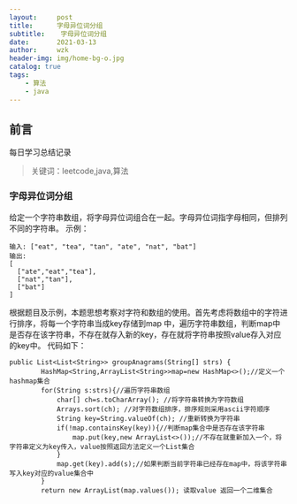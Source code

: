 ```yaml
---
layout:     post
title:     	字母异位词分组
subtitle:    字母异位词分组
date:       2021-03-13
author:     wzk
header-img: img/home-bg-o.jpg
catalog: true
tags:
    - 算法
    - java
---
```


## 前言

每日学习总结记录



>关键词：leetcode,java,算法

### 字母异位词分组
给定一个字符串数组，将字母异位词组合在一起。字母异位词指字母相同，但排列不同的字符串。
示例：
```
输入: ["eat", "tea", "tan", "ate", "nat", "bat"]
输出:
[
  ["ate","eat","tea"],
  ["nat","tan"],
  ["bat"]
]
```  
根据题目及示例，本题思想考察对字符和数组的使用。首先考虑将数组中的字符进行排序，将每一个字符串当成key存储到map
中，遍历字符串数组，判断map中是否存在该字符串，不存在就存入新的key，存在就将字符串按照value存入对应的key中。
代码如下：
```
public List<List<String>> groupAnagrams(String[] strs) {
        HashMap<String,ArrayList<String>>map=new HashMap<>();//定义一个hashmap集合
        for(String s:strs){//遍历字符串数组
            char[] ch=s.toCharArray(); //将字符串转换为字符数组
            Arrays.sort(ch); //对字符数组排序，排序规则采用ascii字符顺序
            String key=String.valueOf(ch); //重新转换为字符串
            if(!map.containsKey(key)){//判断map集合中是否存在该字符串
                map.put(key,new ArrayList<>());//不存在就重新加入一个，将字符串定义为key传入，value按照返回方法定义一个List集合
            }
            map.get(key).add(s);//如果判断当前字符串已经存在map中，将该字符串写入key对应的value集合中
        }
        return new ArrayList(map.values()); 读取value 返回一个二维集合
```




 

